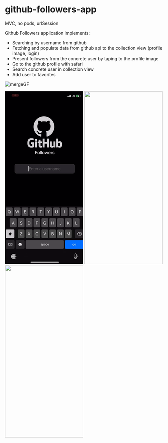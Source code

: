 # github-followers-app
MVC, no pods, urlSession

Github Followers application implements:
- Searching by username from github
- Fetching and populate data from github api to the collection view (profile image, login)
- Present followers from the concrete user by taping to the profile image
- Go to the github profile with safari
- Search concrete user in collection view
- Add user to favorites

![mergeGF](https://user-images.githubusercontent.com/84244347/193916765-ea561c9d-41fb-4989-ac77-2af7347276ac.jpg)

<img src="https://github.com/Nam-Namazov/media1/blob/main/gf1Gif.gif" width="250" height="550" /> <img src="https://github.com/Nam-Namazov/media1/blob/main/ff2Gif.gif" width="250" height="550" /> <img src="https://github.com/Nam-Namazov/media1/blob/main/gf3Gif.gif" width="250" height="550" />
